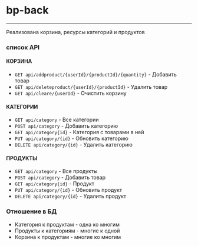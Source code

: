 # bp-back
 
____

Реализована корзина, ресурсы категорий и продуктов

### список API

#### КОРЗИНА
-  `GET api/addproduct/{userId}/{productId}/{quantity}` - Добавить товар
-  `GET api/deleteproduct/{userId}/{productId}` - Удалить товар
-  `GET api/cleare/{userId}` - Очистить корзину

#### КАТЕГОРИИ
-  `GET api/category` - Все категории
-  `POST api/category` - Добавить категорию
-  `GET api/category{id}` - Категория с товарами в ней
-  `PUT api/category/{id}` - Обновить категорию
-  `DELETE api/category/{id}` - Удалить категорию

#### ПРОДУКТЫ
-  `GET api/category` - Все продукты
-  `POST api/category` - Добавить товар
-  `GET api/category{id}` - Продукт
-  `PUT api/category/{id}` - Обновить продукт
-  `DELETE api/category/{id}` - Удалить продукт


### Отношение в БД

- Категория к продуктам - одна ко многим
- Продукты к категориям - многие к одной
- Корзина к продуктам - многие ко многим
